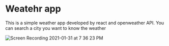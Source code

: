 # Weatehr app

This is a simple weather app developed by react and openweather API.
You can search a city you want to know the weather

![Screen Recording 2021-01-31 at 7 36 23 PM](https://user-images.githubusercontent.com/32582917/107596612-20f00280-6bcd-11eb-89bd-10bb0c7fd4d1.gif)


